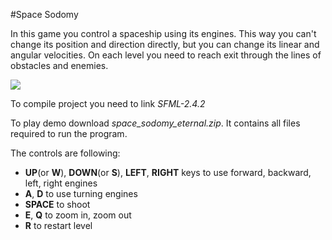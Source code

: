 #Space Sodomy

In this game you control a spaceship using its engines. This way you can't change its position and direction directly, but you can change its linear and angular velocities. On each level you need to reach exit through the lines of obstacles and enemies.

![](https://cdn.discordapp.com/attachments/444936496135536672/577144062319263754/unknown.png)

To compile project you need to link _SFML-2.4.2_

To play demo download _space\_sodomy\_eternal.zip_. It contains all files required to run the program. 

The controls are following:

* **UP**(or **W**), **DOWN**(or **S**), **LEFT**, **RIGHT** keys to use forward, backward, left, right engines
* **A**, **D** to use turning engines
* **SPACE** to shoot
* **E**, **Q** to zoom in, zoom out
* **R** to restart level

